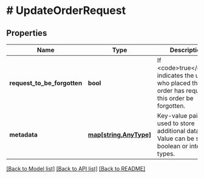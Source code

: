 # # UpdateOrderRequest

## Properties

Name | Type | Description | Notes
------------ | ------------- | ------------- | -------------
**request_to_be_forgotten** | **bool** | If &lt;code&gt;true&lt;/code&gt;, indicates the user who placed the order has requested this order be forgotten. | [optional] [default to false]
**metadata** | [**map[string,AnyType]**](AnyType.md) | Key-value pairs used to store additional data. Value can be string, boolean or integer types. | [optional] 

[[Back to Model list]](../../README.md#documentation-for-models) [[Back to API list]](../../README.md#documentation-for-api-endpoints) [[Back to README]](../../README.md)


